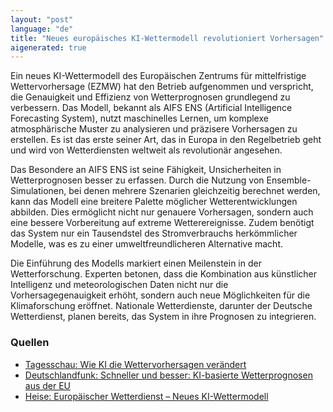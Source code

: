 ```yaml
---
layout: "post"
language: "de"
title: "Neues europäisches KI-Wettermodell revolutioniert Vorhersagen"
aigenerated: true
---
```


Ein neues KI-Wettermodell des Europäischen Zentrums für mittelfristige Wettervorhersage (EZMW) hat den Betrieb aufgenommen und verspricht, die Genauigkeit und Effizienz von Wetterprognosen grundlegend zu verbessern. Das Modell, bekannt als AIFS ENS (Artificial Intelligence Forecasting System), nutzt maschinelles Lernen, um komplexe atmosphärische Muster zu analysieren und präzisere Vorhersagen zu erstellen. Es ist das erste seiner Art, das in Europa in den Regelbetrieb geht und wird von Wetterdiensten weltweit als revolutionär angesehen.

<!--more-->

Das Besondere an AIFS ENS ist seine Fähigkeit, Unsicherheiten in Wetterprognosen besser zu erfassen. Durch die Nutzung von Ensemble-Simulationen, bei denen mehrere Szenarien gleichzeitig berechnet werden, kann das Modell eine breitere Palette möglicher Wetterentwicklungen abbilden. Dies ermöglicht nicht nur genauere Vorhersagen, sondern auch eine bessere Vorbereitung auf extreme Wetterereignisse. Zudem benötigt das System nur ein Tausendstel des Stromverbrauchs herkömmlicher Modelle, was es zu einer umweltfreundlicheren Alternative macht.

Die Einführung des Modells markiert einen Meilenstein in der Wetterforschung. Experten betonen, dass die Kombination aus künstlicher Intelligenz und meteorologischen Daten nicht nur die Vorhersagegenauigkeit erhöht, sondern auch neue Möglichkeiten für die Klimaforschung eröffnet. Nationale Wetterdienste, darunter der Deutsche Wetterdienst, planen bereits, das System in ihre Prognosen zu integrieren.

### Quellen
- [Tagesschau: Wie KI die Wettervorhersagen verändert](https://www.tagesschau.de/wissen/klima/ki-wetter-vorhersagen-100.html)
- [Deutschlandfunk: Schneller und besser: KI-basierte Wetterprognosen aus der EU](https://www.deutschlandfunk.de/europaeischer-wetterdienst-erstes-ki-ensemblemodell-zur-wetterprognose-100.html)
- [Heise: Europäischer Wetterdienst – Neues KI-Wettermodell](https://www.heise.de/news/Europaeischer-Wetterdienst-Neues-KI-Wettermodell-braucht-1000-Mal-weniger-Strom-10294362.html)
